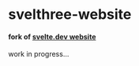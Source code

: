 # svelthree-website
#### fork of [svelte.dev website](https://github.com/sveltejs/svelte/tree/master/site)

work in progress...